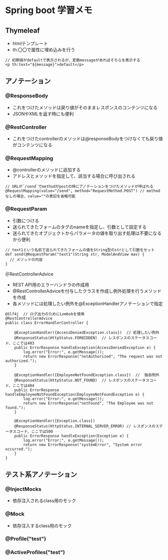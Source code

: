 # Spring boot 学習メモ

## Thymeleaf　
- htmlテンプレート
- th:〇〇で属性に埋め込みを行う
```
// 初期値がdefaultで表示されるが、変数messageがあればそちらを表示する
<p th:text="${message}">default</p>
```


## アノテーション
### @ResponseBody
- これをつけたメソッドは戻り値がそのままレスポンスのコンテンツになる
- JSONやXMLを返す時にも便利

### @RestController
- これをつけたcontrollerのメソッドは@responseBodyをつけなくても戻り値がコンテンツになる

### @RequestMapping
- @controllerのメソッドに追加する
- アドレスとメソッドを指定して、該当する場合に呼び出される
```
// URLが`/send`でmethodがpostの時にアノテーションをつけたメソッドが呼ばれる
@RequestMapping(value="/send", method="RequestMethod.POST") // methodなしの場合、value=""の表記を省略可能
```

### @RequestParam
- 引数につける
- 送られてきたフォームのタグのnameを指定し、引数として設定する
- 送られてきたオブジェクトからパラメータの値を取り出す処理は不要になるから便利
```
// text1という名前で送られてきたフォームの値をString型のstrとして引数をセット
def send(@RequestParam("text1")String str, ModelAndView mav) {
  // メソッドの内容
}
```

＠RestControllerAdvice
- REST API用のエラーハンドラの作成用
- @RestControllerAdviceを付与したクラスを作成し例外処理を行うメソッドを作成
- 各メソッドには処理したい例外を@ExceptionHandlerアノテーションで指定
```
@Slf4j  // ログ出力のためにLombokを使用
@RestControllerAdvice
public class ErrorHandlerController {

    @ExceptionHandler({AccessDeniedException.class})  // 処理したい例外
    @ResponseStatus(HttpStatus.FORBIDDEN)  // レスポンスのステータスコード、ここでは403
    public ErrorResponse handleException(AccessDeniedException e) {
        log.error("Error:", e.getMessage());
        return new ErrorResponse("notAuthorized", "The request was not authorized.");
    }

    @ExceptionHandler({EmployeeNotFoundException.class})  //  独自例外
    @ResponseStatus(HttpStatus.NOT_FOUND)  // レスポンスのステータスコード、ここでは404
    public ErrorResponse handleEmployeeNotFoundException(EmployeeNotFoundException e) {
        log.error("Error:", e.getMessage());
        return new ErrorResponse("notFound", "The Employee was not found.");
    }

    @ExceptionHandler({Exception.class})
    @ResponseStatus(HttpStatus.INTERNAL_SERVER_ERROR) // レスポンスのステータスコード、ここでは500
    public ErrorResponse handleException(Exception e) {
        log.error("Error:", e.getMessage());
        return new ErrorResponse("systemError", "System error occurred.");
    }
}
```

## テスト系アノテーション
### @InjectMocks
- 依存注入されるclass用のモック

### @Mock
- 依存注入するclass用のモック

### @Profile("test")

### @ActiveProfiles("test")

